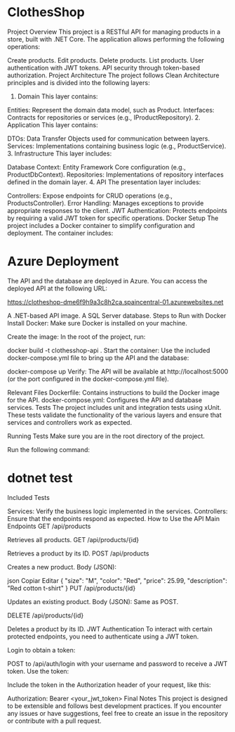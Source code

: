 # ClothesShop
Project Overview
This project is a RESTful API for managing products in a store, built with .NET Core. The application allows performing the following operations:


Create products.
Edit products.
Delete products.
List products.
User authentication with JWT tokens.
API security through token-based authorization.
Project Architecture
The project follows Clean Architecture principles and is divided into the following layers:

1. Domain
This layer contains:

Entities: Represent the domain data model, such as Product.
Interfaces: Contracts for repositories or services (e.g., IProductRepository).
2. Application
This layer contains:

DTOs: Data Transfer Objects used for communication between layers.
Services: Implementations containing business logic (e.g., ProductService).
3. Infrastructure
This layer includes:

Database Context: Entity Framework Core configuration (e.g., ProductDbContext).
Repositories: Implementations of repository interfaces defined in the domain layer.
4. API
The presentation layer includes:

Controllers: Expose endpoints for CRUD operations (e.g., ProductsController).
Error Handling: Manages exceptions to provide appropriate responses to the client.
JWT Authentication: Protects endpoints by requiring a valid JWT token for specific operations.
Docker Setup
The project includes a Docker container to simplify configuration and deployment. The container includes:

# Azure Deployment
The API and the database are deployed in Azure. You can access the deployed API at the following URL:

https://clotheshop-dme6f9h9a3c8h2ca.spaincentral-01.azurewebsites.net


A .NET-based API image.
A SQL Server database.
Steps to Run with Docker
Install Docker: Make sure Docker is installed on your machine.

Create the image: In the root of the project, run:


docker build -t clothesshop-api .
Start the container: Use the included docker-compose.yml file to bring up the API and the database:


docker-compose up
Verify: The API will be available at http://localhost:5000 (or the port configured in the docker-compose.yml file).

Relevant Files
Dockerfile: Contains instructions to build the Docker image for the API.
docker-compose.yml: Configures the API and database services.
Tests
The project includes unit and integration tests using xUnit. These tests validate the functionality of the various layers and ensure that services and controllers work as expected.

Running Tests
Make sure you are in the root directory of the project.

Run the following command:

# dotnet test

Included Tests

Services: Verify the business logic implemented in the services.
Controllers: Ensure that the endpoints respond as expected.
How to Use the API
Main Endpoints
GET /api/products

Retrieves all products.
GET /api/products/{id}

Retrieves a product by its ID.
POST /api/products

Creates a new product.
Body (JSON):

json
Copiar
Editar
{
  "size": "M",
  "color": "Red",
  "price": 25.99,
  "description": "Red cotton t-shirt"
}
PUT /api/products/{id}

Updates an existing product.
Body (JSON): Same as POST.

DELETE /api/products/{id}

Deletes a product by its ID.
JWT Authentication
To interact with certain protected endpoints, you need to authenticate using a JWT token.

Login to obtain a token:

POST to /api/auth/login with your username and password to receive a JWT token.
Use the token:

Include the token in the Authorization header of your request, like this:

Authorization: Bearer <your_jwt_token>
Final Notes
This project is designed to be extensible and follows best development practices. If you encounter any issues or have suggestions, feel free to create an issue in the repository or contribute with a pull request.

